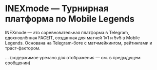 # INEXmode — Турнирная платформа по Mobile Legends

INEXmode — это соревновательная платформа в Telegram, вдохновлённая FACEIT, созданная для матчей 1v1 и 5v5 в Mobile Legends. Основана на Telegram-боте с матчмейкингом, рейтингами и траст-фактором.

... (содержимое урезано для отображения — см. в предыдущем сообщении)